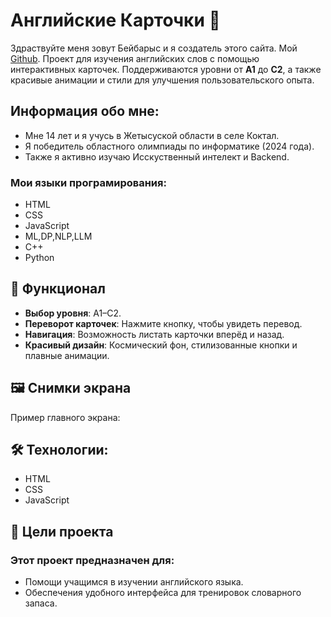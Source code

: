 # Английские Карточки 🌟
Здраствуйте меня зовут Бейбарыс и я создатель этого сайта.
Мой [Github](https://github.com/BIKO222).
Проект для изучения английских слов с помощью интерактивных карточек. Поддерживаются уровни от **A1** до **C2**, а также красивые анимации и стили для улучшения пользовательского опыта.
## Информация обо мне:
- Мне  14 лет и я учусь в Жетысуской области в селе Коктал.
- Я победитель областного олимпиады по информатике (2024 года).
- Также я активно изучаю Исскуственный интелект и Backend.
### Мои языки програмирования:
- HTML
- CSS
- JavaScript
- ML,DP,NLP,LLM
- C++
- Python


## 📝 Функционал
- **Выбор уровня**: A1–C2.
- **Переворот карточек**: Нажмите кнопку, чтобы увидеть перевод.
- **Навигация**: Возможность листать карточки вперёд и назад.
- **Красивый дизайн**: Космический фон, стилизованные кнопки и плавные анимации.
  
## 🖼️ Снимки экрана
Пример главного экрана:

## 🛠️ Технологии:
- HTML
- CSS
- JavaScript

## 🎯 Цели проекта
### Этот проект предназначен для:
- Помощи учащимся в изучении английского языка.
- Обеспечения удобного интерфейса для тренировок словарного запаса.
